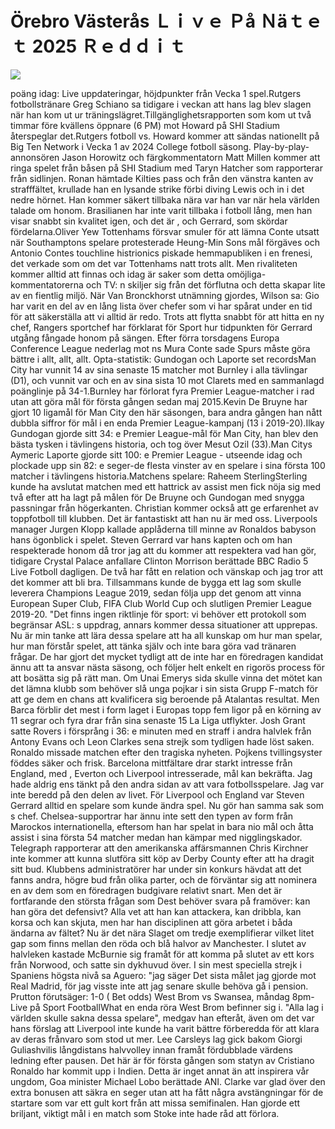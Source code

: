 # Örebro Västerås Ｌｉｖｅ Ｐå Ｎäｔｅｔ 2025 Ｒｅｄｄｉｔ  
  
  
[![](https://i.imgur.com/qSNzIqt.png)](https://movie.rssnews.media/voNrHsgc.php)  
  
 poäng idag: Live uppdateringar, höjdpunkter från Vecka 1 spel.Rutgers fotbollstränare Greg Schiano sa tidigare i veckan att hans lag blev slagen när han kom ut ur träningslägret.Tillgänglighetsrapporten som kom ut två timmar före kvällens öppnare (6 PM) mot Howard på SHI Stadium återspeglar det.Rutgers fotboll vs.
Howard kommer att sändas nationellt på Big Ten Network i Vecka 1 av 2024 College fotboll säsong.
Play-by-play-annonsören Jason Horowitz och färgkommentatorn Matt Millen kommer att ringa spelet från båsen på SHI Stadium med Taryn Hatcher som rapporterar från sidlinjen.
Ronan hämtade Kilties pass och från den vänstra kanten av strafffältet, krullade han en lysande strike förbi diving Lewis och in i det nedre hörnet.
Han kommer säkert tillbaka nära var han var när hela världen talade om honom.
Brasilianen har inte varit tillbaka i  fotboll lång, men han visar snabbt sin kvalitet igen, och det är , och Gerrard, som skördar fördelarna.Oliver Yew Tottenhams försvar smuler för att lämna Conte utsatt när Southamptons spelare protesterade Heung-Min Sons mål förgäves och Antonio Contes touchline histrionics piskade hemmapubliken i en frenesi, det verkade som om det var Tottenhams natt trots allt.
Men rivaliteten kommer alltid att finnas och idag är saker som detta omöjliga-kommentatorerna och TV: n skiljer sig från det förflutna och detta skapar lite av en fientlig miljö.
När Van Bronckhorst utnämning gjordes, Wilson sa: Gio har varit en del av en lång lista över chefer som vi har spårat under en tid för att säkerställa att vi alltid är redo.
Trots att flytta snabbt för att hitta en ny chef, Rangers sportchef har förklarat för  Sport hur tidpunkten för Gerrard utgång fångade honom på sängen.
Efter förra torsdagens Europa Conference League nederlag mot ns Mura Conte sade Spurs måste göra bättre i allt, allt, allt.
Opta-statistik: Gundogan och Laporte set recordsMan City har vunnit 14 av sina senaste 15 matcher mot Burnley i alla tävlingar (D1), och vunnit var och en av sina sista 10 mot Clarets med en sammanlagd poänglinje på 34-1.Burnley har förlorat fyra Premier League-matcher i rad utan att göra mål för första gången sedan maj 2015.Kevin De Bruyne har gjort 10 ligamål för Man City den här säsongen, bara andra gången han nått dubbla siffror för mål i en enda Premier League-kampanj (13 i 2019-20).Ilkay Gundogan gjorde sitt 34: e Premier League-mål för Man City, han blev den bästa tysken i tävlingens historia, och tog över Mesut Ozil (33).Man Citys Aymeric Laporte gjorde sitt 100: e Premier League - utseende idag och plockade upp sin 82: e seger-de flesta vinster av en spelare i sina första 100 matcher i tävlingens historia.Matchens spelare: Raheem SterlingSterling kunde ha avslutat matchen med ett hattrick av assist men fick nöja sig med två efter att ha lagt på målen för De Bruyne och Gundogan med snygga passningar från högerkanten.
Christian kommer också att ge erfarenhet av toppfotboll till klubben.
Det är fantastiskt att han nu är med oss.
Liverpools manager Jurgen Klopp kallade applåderna till minne av Ronaldos babyson hans ögonblick i spelet.
Steven Gerrard var hans kapten och om han respekterade honom då tror jag att du kommer att respektera vad han gör, tidigare Crystal Palace anfallare Clinton Morrison berättade BBC Radio 5 Live Fotboll dagligen.
De två har fått en relation och vänskap och jag tror att det kommer att bli bra.
Tillsammans kunde de bygga ett lag som skulle leverera Champions League 2019, sedan följa upp det genom att vinna European Super Club, FIFA Club World Cup och slutligen Premier League 2019-20.
"Det finns ingen riktlinje för sport: vi behöver ett protokoll som begränsar ASL: s uppdrag, annars kommer dessa situationer att upprepas.
Nu är min tanke att lära dessa spelare att ha all kunskap om hur man spelar, hur man förstår spelet, att tänka själv och inte bara göra vad tränaren frågar.
De har gjort det mycket tydligt att de inte har en föredragen kandidat ännu att ta ansvar nästa säsong, och följer helt enkelt en rigorös process för att bosätta sig på rätt man.
Om Unai Emerys sida skulle vinna det mötet kan det lämna  klubb som behöver slå unga pojkar i sin sista Grupp F-match för att ge dem en chans att kvalificera sig beroende på Atalantas resultat.
Men Barca förblir det mest i form laget i Europas topp fem ligor på en körning av 11 segrar och fyra drar från sina senaste 15 La Liga utflykter.
Josh Grant satte Rovers i försprång i 36: e minuten med en straff i andra halvlek från Antony Evans och Leon Clarkes sena strejk som tydligen hade löst saken.
Ronaldo missade matchen efter den tragiska nyheten.
Pojkens tvillingsyster föddes säker och frisk.
Barcelona mittfältare  drar starkt intresse från England, med , Everton och Liverpool intresserade, mål kan bekräfta.
Jag hade aldrig ens tänkt på den andra sidan av att vara fotbollsspelare.
Jag var inte beredd på den delen av livet.
För Liverpool och England var Steven Gerrard alltid en spelare som kunde ändra spel.
Nu gör han samma sak som  s chef.
Chelsea-supportrar har ännu inte sett den typen av form från Marockos internationella, eftersom han har spelat in bara nio mål och åtta assist i sina första 54 matcher medan han kämpar med nigglingskador.
Telegraph rapporterar att den amerikanska affärsmannen Chris Kirchner inte kommer att kunna slutföra sitt köp av Derby County efter att ha dragit sitt bud.
Klubbens administratörer har under sin konkurs hävdat att det fanns andra, högre bud från olika parter, och de förväntar sig att nominera en av dem som en föredragen budgivare relativt snart.
Men det är fortfarande den största frågan som Dest behöver svara på framöver: kan han göra det defensivt? Alla vet att han kan attackera, kan dribbla, kan korsa och kan skjuta, men har han disciplinen att göra arbetet i båda ändarna av fältet?
Nu är det nära Slaget om tredje exemplifierar vilket litet gap som finns mellan den röda och  blå halvor av Manchester.
I slutet av halvleken kastade McBurnie sig framåt för att komma på slutet av ett kors från Norwood, och satte sin dykhuvud över.
I sin mest speciella strejk i Spaniens högsta nivå sa Aguero: "jag säger Det sista målet jag gjorde mot Real Madrid, för jag visste inte att jag senare skulle behöva gå i pension.
Prutton förutsäger: 1-0 ( Bet odds) West Brom vs Swansea, måndag 8pm-Live på  Sport FootballWhat en enda röra West Brom befinner sig i.
"Alla lag i världen skulle sakna dessa spelare", medgav han efteråt, även om det var hans förslag att Liverpool inte kunde ha varit bättre förberedda för att klara av deras frånvaro som stod ut mer.
Lee Carsleys lag gick bakom Giorgi Guliashvilis långdistans halvvolley innan framåt fördubblade värdens ledning efter pausen.
Det här är för första gången som statyn av Cristiano Ronaldo har kommit upp i Indien.
Detta är inget annat än att inspirera vår ungdom, Goa minister Michael Lobo berättade&nbsp;ANI.
Clarke var glad över den extra bonusen att säkra en seger utan att ha fått några avstängningar för de startare som var ett gult kort från att missa semifinalen.
Han gjorde ett briljant, viktigt mål i en match som Stoke inte hade råd att förlora.